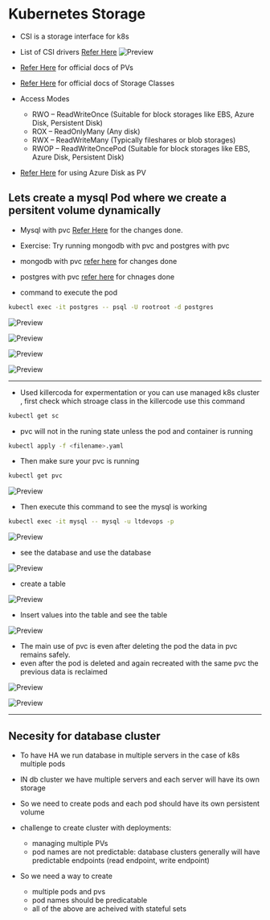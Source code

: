 # Kubernetes Storage

* CSI is a storage interface for k8s
* List of CSI drivers [Refer Here](https://kubernetes-csi.github.io/docs/drivers.html)
![Preview](images/k8s40.png)
* [Refer Here](https://kubernetes.io/docs/concepts/storage/persistent-volumes/) for official docs of PVs
* [Refer Here](https://kubernetes.io/docs/concepts/storage/storage-classes/) for official docs of Storage Classes

* Access Modes
  * RWO – ReadWriteOnce (Suitable for block storages like EBS,  Azure Disk, Persistent Disk)
  * ROX – ReadOnlyMany (Any disk)
  * RWX – ReadWriteMany (Typically fileshares or blob storages)
  * RWOP – ReadWriteOncePod (Suitable for block storages like EBS, Azure Disk, Persistent Disk)

* [Refer Here](https://learn.microsoft.com/en-us/azure/aks/azure-csi-disk-storage-provision) for using Azure Disk as PV

## Lets create a mysql Pod where we create a persitent volume dynamically

* Mysql with pvc [Refer Here](https://github.com/rithwiksrivastav4/kubernetes/commit/57f281a07debd71ee09667ba04d98891e705be2c) for the changes done.

* Exercise: Try running mongodb with pvc and postgres with pvc

* mongodb with pvc [refer here](https://github.com/rithwiksrivastav4/kubernetes/commit/10b479bc4c9adbf9b724104aec4ae3fe4f868951) for changes done

* postgres with pvc [refer here](https://github.com/rithwiksrivastav4/kubernetes/commit/a192e659bc5f8c7cac0be11f09b871dae470c7ee) for chnages done
* command to execute the pod

```bash
kubectl exec -it postgres -- psql -U rootroot -d postgres
```

![Preview](images/k8s48.png)

![Preview](images/k8s49.png)

![Preview](images/k8s50.png)

![Preview](images/k8s51.png)

----

* Used killercoda for expermentation or you can use managed k8s cluster , first check which stroage class in the killercode use this command

```bash
kubectl get sc 
```

* pvc will not in the runing state unless the pod and container is running

```bash
kubectl apply -f <filename>.yaml
```

* Then make sure your pvc is running

```bash
kubectl get pvc 
```

![Preview](images/k8s41.png)

* Then execute this command to see the mysql is working 

```bash
kubectl exec -it mysql -- mysql -u ltdevops -p
```

![Preview](images/k8s42.png)

* see the database and use the database 

![Preview](images/k8s43.png)

* create a table

![Preview](images/k8s44.png)

* Insert values into the table and see the table

![Preview](images/k8s45.png)

* The main use of pvc is even after deleting the pod the data in pvc remains safely.
* even after the pod is deleted and again recreated with the same pvc the previous data is reclaimed

![Preview](images/k8s46.png)

![Preview](images/k8s47.png)

----

## Necesity for database cluster

* To have HA we run database in multiple servers in the case of k8s multiple pods
* IN db cluster we have multiple servers and each server will have its own storage
* So we need to create pods and each pod should have its own persistent volume

* challenge to create cluster with deployments:
  * managing multiple PVs
  * pod names are not predictable: database clusters generally will have predictable endpoints (read endpoint, write endpoint)

* So we need a way to create
  * multiple pods and pvs
  * pod names should be predicatable
  * all of the above are acheived with stateful sets

